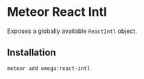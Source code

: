 # Meteor React Intl

Exposes a globally available `ReactIntl` object.

## Installation

    meteor add omega:react-intl
    
